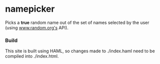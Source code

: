 # namepicker
Picks a __true__ random name out of the set of names selected by the user (using www.random.org's API).

### Build
This site is built using HAML, so changes made to ./index.haml need to be compiled into ./index.html.

